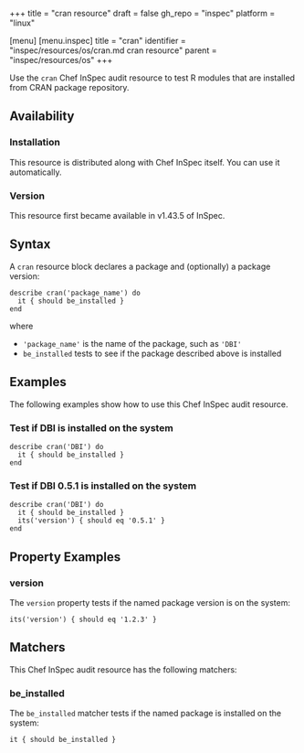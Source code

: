 +++
title = "cran resource"
draft = false
gh_repo = "inspec"
platform = "linux"

[menu]
  [menu.inspec]
    title = "cran"
    identifier = "inspec/resources/os/cran.md cran resource"
    parent = "inspec/resources/os"
+++

Use the `cran` Chef InSpec audit resource to test R modules that are installed from CRAN package repository.

## Availability

### Installation

This resource is distributed along with Chef InSpec itself. You can use it automatically.

### Version

This resource first became available in v1.43.5 of InSpec.

## Syntax

A `cran` resource block declares a package and (optionally) a package version:

    describe cran('package_name') do
      it { should be_installed }
    end

where

- `'package_name'` is the name of the package, such as `'DBI'`
- `be_installed` tests to see if the package described above is installed

## Examples

The following examples show how to use this Chef InSpec audit resource.

### Test if DBI is installed on the system

    describe cran('DBI') do
      it { should be_installed }
    end

### Test if DBI 0.5.1 is installed on the system

    describe cran('DBI') do
      it { should be_installed }
      its('version') { should eq '0.5.1' }
    end

## Property Examples

### version

The `version` property tests if the named package version is on the system:

    its('version') { should eq '1.2.3' }

## Matchers

This Chef InSpec audit resource has the following matchers:

### be_installed

The `be_installed` matcher tests if the named package is installed on the system:

    it { should be_installed }
